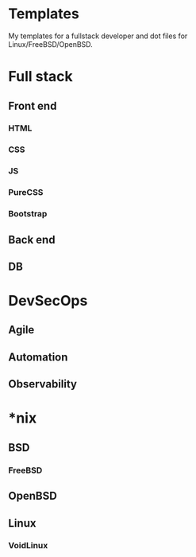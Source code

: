 # Templates
My templates for a fullstack developer and dot files for Linux/FreeBSD/OpenBSD.

# Full stack

## Front end

### HTML
### CSS
### JS

### PureCSS
### Bootstrap

## Back end

## DB 

# DevSecOps

## Agile
## Automation
## Observability

# *nix
## BSD 
### FreeBSD

## OpenBSD
## Linux
### VoidLinux



